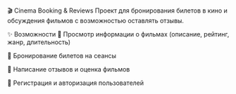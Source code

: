 🎬 Cinema Booking & Reviews
Проект для бронирования билетов в кино и обсуждения фильмов с возможностью оставлять отзывы.

✨ Возможности
🎥 Просмотр информации о фильмах (описание, рейтинг, жанр, длительность)

🛒 Бронирование билетов на сеансы

📝 Написание отзывов и оценка фильмов

🔐 Регистрация и авторизация пользователей
